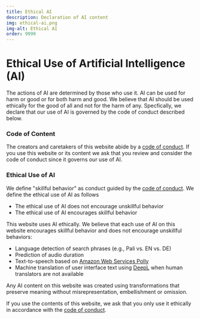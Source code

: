 ```yaml
---
title: Ethical AI
description: Declaration of AI content
img: ethical-ai.png
img-alt: Ethical AI
order: 9999
---
```

# Ethical Use of Artificial Intelligence (AI)
The actions of AI are determined by those who use it.
AI can be used for harm or good or for both harm and good.
We believe that AI should be used ethically for the good of all and not for the harm of any.
Specfically, we declare that our use of AI is governed by the code of conduct
described below.

### Code of Content
The creators and caretakers of this website abide by a [code of conduct](#wiki/license/conduct).
If you use this website or its content we ask that you review and consider the code of conduct
since it governs our use of AI.

### Ethical Use of AI
We define "skillful behavior" as conduct guided by the [code of conduct](#wiki/license/conduct).
We define the ethical use of AI as follows

* The ethical use of AI does not encourage unskillful behavior
* The ethical use of AI encourages skillful behavior

This website uses AI ethically.
We believe that each use of AI on this website encourages skillful behavior
and does not encourage unskillful behaviors:

* Language detection of search phrases (e.g., Pali vs. EN vs. DE)
* Prediction of audio duration
* Text-to-speech based on [Amazon Web Services Polly](https://aws.amazon.com/polly/)
* Machine translation of user interface text using [DeepL](https://deepl.com) when human translators are not available

Any AI content on this website was created using transformations that preserve meaning without misrepresentation, embellishment or omission.

If you use the contents of this website, we ask that you only use it ethically in
accordance with the [code of conduct](#/wiki/license/conduct).
